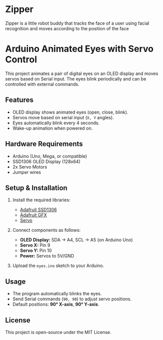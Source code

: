 # Zipper
Zipper is a little robot buddy that tracks the face of a user using facial  recognition and moves according to the position of the face 

# Arduino Animated Eyes with Servo Control  

This project animates a pair of digital eyes on an OLED display and moves servos based on Serial input. The eyes blink periodically and can be controlled with external commands.

## Features  
- OLED display shows animated eyes (open, close, blink).  
- Servos move based on serial input (`X, Y` angles).  
- Eyes automatically blink every 4 seconds.  
- Wake-up animation when powered on.  

## Hardware Requirements  
- Arduino (Uno, Mega, or compatible)  
- SSD1306 OLED Display (128x64)  
- 2x Servo Motors  
- Jumper wires  

## Setup & Installation  
1. Install the required libraries:  
   - [Adafruit SSD1306](https://github.com/adafruit/Adafruit_SSD1306)  
   - [Adafruit GFX](https://github.com/adafruit/Adafruit-GFX-Library)  
   - [Servo](https://www.arduino.cc/en/reference/servo)  

2. Connect components as follows:  
   - **OLED Display:** SDA → A4, SCL → A5 (on Arduino Uno)  
   - **Servo X:** Pin 9  
   - **Servo Y:** Pin 10  
   - **Power:** Servos to 5V/GND  

3. Upload the `eyes.ino` sketch to your Arduino.  

## Usage  
- The program automatically blinks the eyes.  
- Send Serial commands (`90, 90`) to adjust servo positions.  
- Default positions: **90° X-axis**, **90° Y-axis**.  

## License  
This project is open-source under the MIT License.  
